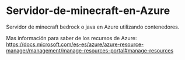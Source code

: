 # Servidor-de-minecraft-en-Azure
Servidor de minecraft bedrock o java en Azure utilizando contenedores.

Mas información para saber de los recursos de Azure:
https://docs.microsoft.com/es-es/azure/azure-resource-manager/management/manage-resources-portal#manage-resources
